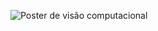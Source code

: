 ![Poster de visão computacional](https://user-images.githubusercontent.com/42188959/160044680-d2ee28f4-7f29-4362-a21a-7a028ce2e6fc.png)

